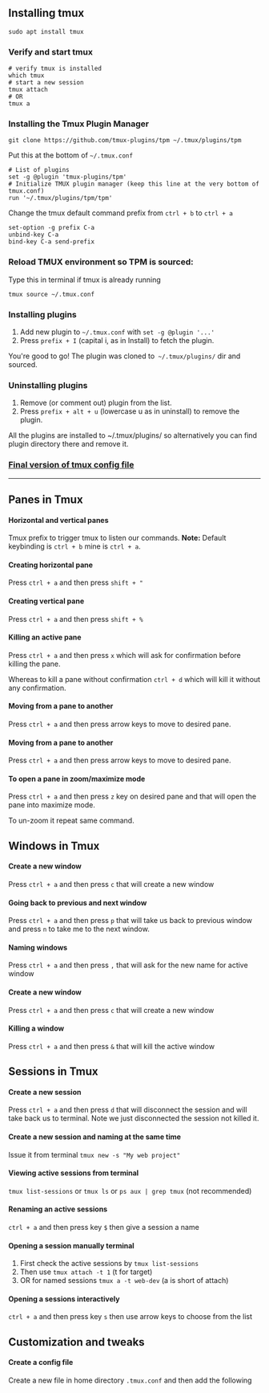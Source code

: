 ## Installing tmux
```shell
sudo apt install tmux
```

### Verify and start tmux

```shell
# verify tmux is installed
which tmux
# start a new session
tmux attach
# OR
tmux a
```

### Installing the Tmux Plugin Manager
```shell
git clone https://github.com/tmux-plugins/tpm ~/.tmux/plugins/tpm
```

Put this at the bottom of `~/.tmux.conf`
```shell
# List of plugins
set -g @plugin 'tmux-plugins/tpm'
# Initialize TMUX plugin manager (keep this line at the very bottom of tmux.conf)
run '~/.tmux/plugins/tpm/tpm'
```

Change the tmux default command prefix from `ctrl + b` to `ctrl + a`
```shell
set-option -g prefix C-a
unbind-key C-a
bind-key C-a send-prefix
```

### Reload TMUX environment so TPM is sourced:
Type this in terminal if tmux is already running
```shell
tmux source ~/.tmux.conf
```

### Installing plugins
1. Add new plugin to `~/.tmux.conf` with `set -g @plugin '...'`
2. Press `prefix + I` (capital i, as in Install) to fetch the plugin.

You're good to go! The plugin was cloned to` ~/.tmux/plugins/` dir and sourced.

### Uninstalling plugins
1. Remove (or comment out) plugin from the list.
2. Press `prefix + alt + u` (lowercase u as in uninstall) to remove the plugin.

All the plugins are installed to ~/.tmux/plugins/ so alternatively you can find plugin directory there and remove it.

### [Final version of tmux config file](https://github.com/just-be-weird/.dotfiles/tree/main/tmux)

---
## Panes in Tmux
#### Horizontal and vertical panes
Tmux prefix to trigger tmux to listen our commands. 
**Note:** Default keybinding is `ctrl + b` mine is `ctrl + a`.

#### Creating horizontal pane
Press `ctrl + a` and then press `shift + "`

#### Creating vertical pane
Press `ctrl + a` and then press `shift + %`

#### Killing an active pane
Press `ctrl + a` and then press `x` which will ask for confirmation before killing the pane.

Whereas to kill a pane without confirmation `ctrl + d` which will kill it without any confirmation.

#### Moving from a pane to another
Press `ctrl + a` and then press arrow keys to move to desired pane.

#### Moving from a pane to another
Press `ctrl + a` and then press arrow keys to move to desired pane.

#### To open a pane in zoom/maximize mode
Press `ctrl + a` and then press `z` key on desired pane and that will open the pane into maximize mode.

To un-zoom it repeat same command.

## Windows in Tmux

#### Create a new window
Press `ctrl + a` and then press `c` that will create a new window

#### Going back to previous and next window
Press `ctrl + a` and then press `p` that will take us back to previous window and press `n` to take me to the
next window.

#### Naming windows
Press `ctrl + a` and then press `,` that will ask for the new name for active window

#### Create a new window
Press `ctrl + a` and then press `c` that will create a new window

#### Killing a window
Press `ctrl + a` and then press `&` that will kill the active window

## Sessions in Tmux

#### Create a new session
Press `ctrl + a` and then press `d` that will disconnect the session and will take back us to terminal. Note we
just disconnected the session not killed it.

#### Create a new session and naming at the same time
Issue it from terminal `tmux new -s "My web project"`

#### Viewing active sessions from terminal
`tmux list-sessions` or `tmux ls` or `ps aux | grep tmux` (not recommended)

#### Renaming an active sessions
`ctrl + a` and then press key `$` then give a session a name

#### Opening a session manually terminal
1. First check the active sessions by `tmux list-sessions`
2. Then use `tmux attach -t 1` (t for target)
3. OR for named sessions `tmux a -t web-dev` (a is short of attach)

#### Opening a sessions interactively
`ctrl + a` and then press key `s` then use arrow keys to choose from the list

## Customization and tweaks

#### Create a config file
Create a new file in home directory `.tmux.conf` and then add the following

